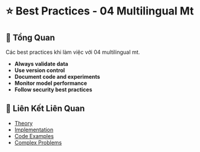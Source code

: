 # ⭐ Best Practices - 04 Multilingual Mt

## 🎯 Tổng Quan

Các best practices khi làm việc với 04 multilingual mt.

- **Always validate data**
- **Use version control**
- **Document code and experiments**
- **Monitor model performance**
- **Follow security best practices**

## 🔗 Liên Kết Liên Quan

- [Theory](./THEORY_04_multilingual_mt.md)
- [Implementation](./IMPLEMENTATION_04_multilingual_mt.md)
- [Code Examples](./CODE_EXAMPLES_04_multilingual_mt.md)
- [Complex Problems](./COMPLEX_PROBLEMS.md)
